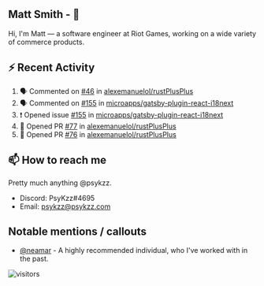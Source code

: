 <!--
[![PsyKzz's github stats](https://github-readme-stats.vercel.app/api?username=psykzz&show_icons=true)](https://github.com/anuraghazra/github-readme-stats)
-->

## Matt Smith - 👋
Hi, I'm Matt — a software engineer at Riot Games, working on a wide variety of commerce products.

## ⚡ Recent Activity

<!--START_SECTION:activity-->
1. 🗣 Commented on [#46](https://github.com/alexemanuelol/rustPlusPlus/issues/46) in [alexemanuelol/rustPlusPlus](https://github.com/alexemanuelol/rustPlusPlus)
2. 🗣 Commented on [#155](https://github.com/microapps/gatsby-plugin-react-i18next/issues/155) in [microapps/gatsby-plugin-react-i18next](https://github.com/microapps/gatsby-plugin-react-i18next)
3. ❗️ Opened issue [#155](https://github.com/microapps/gatsby-plugin-react-i18next/issues/155) in [microapps/gatsby-plugin-react-i18next](https://github.com/microapps/gatsby-plugin-react-i18next)
4. 💪 Opened PR [#77](https://github.com/alexemanuelol/rustPlusPlus/pull/77) in [alexemanuelol/rustPlusPlus](https://github.com/alexemanuelol/rustPlusPlus)
5. 💪 Opened PR [#76](https://github.com/alexemanuelol/rustPlusPlus/pull/76) in [alexemanuelol/rustPlusPlus](https://github.com/alexemanuelol/rustPlusPlus)
<!--END_SECTION:activity-->


## 📫 How to reach me

Pretty much anything @psykzz.

- Discord: PsyKzz#4695
- Email: psykzz@psykzz.com


## Notable mentions / callouts

 - [@neamar](https://github.com/neamar) - A highly recommended individual, who I've worked with in the past.


![visitors](https://visitor-badge.glitch.me/badge?page_id=psykzz/psykzz)


